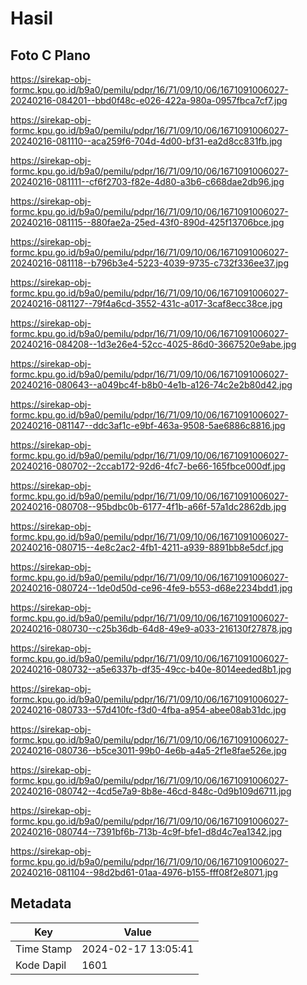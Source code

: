 # Hasil

## Foto C Plano

https://sirekap-obj-formc.kpu.go.id/b9a0/pemilu/pdpr/16/71/09/10/06/1671091006027-20240216-084201--bbd0f48c-e026-422a-980a-0957fbca7cf7.jpg

https://sirekap-obj-formc.kpu.go.id/b9a0/pemilu/pdpr/16/71/09/10/06/1671091006027-20240216-081110--aca259f6-704d-4d00-bf31-ea2d8cc831fb.jpg

https://sirekap-obj-formc.kpu.go.id/b9a0/pemilu/pdpr/16/71/09/10/06/1671091006027-20240216-081111--cf6f2703-f82e-4d80-a3b6-c668dae2db96.jpg

https://sirekap-obj-formc.kpu.go.id/b9a0/pemilu/pdpr/16/71/09/10/06/1671091006027-20240216-081115--880fae2a-25ed-43f0-890d-425f13706bce.jpg

https://sirekap-obj-formc.kpu.go.id/b9a0/pemilu/pdpr/16/71/09/10/06/1671091006027-20240216-081118--b796b3e4-5223-4039-9735-c732f336ee37.jpg

https://sirekap-obj-formc.kpu.go.id/b9a0/pemilu/pdpr/16/71/09/10/06/1671091006027-20240216-081127--79f4a6cd-3552-431c-a017-3caf8ecc38ce.jpg

https://sirekap-obj-formc.kpu.go.id/b9a0/pemilu/pdpr/16/71/09/10/06/1671091006027-20240216-084208--1d3e26e4-52cc-4025-86d0-3667520e9abe.jpg

https://sirekap-obj-formc.kpu.go.id/b9a0/pemilu/pdpr/16/71/09/10/06/1671091006027-20240216-080643--a049bc4f-b8b0-4e1b-a126-74c2e2b80d42.jpg

https://sirekap-obj-formc.kpu.go.id/b9a0/pemilu/pdpr/16/71/09/10/06/1671091006027-20240216-081147--ddc3af1c-e9bf-463a-9508-5ae6886c8816.jpg

https://sirekap-obj-formc.kpu.go.id/b9a0/pemilu/pdpr/16/71/09/10/06/1671091006027-20240216-080702--2ccab172-92d6-4fc7-be66-165fbce000df.jpg

https://sirekap-obj-formc.kpu.go.id/b9a0/pemilu/pdpr/16/71/09/10/06/1671091006027-20240216-080708--95bdbc0b-6177-4f1b-a66f-57a1dc2862db.jpg

https://sirekap-obj-formc.kpu.go.id/b9a0/pemilu/pdpr/16/71/09/10/06/1671091006027-20240216-080715--4e8c2ac2-4fb1-4211-a939-8891bb8e5dcf.jpg

https://sirekap-obj-formc.kpu.go.id/b9a0/pemilu/pdpr/16/71/09/10/06/1671091006027-20240216-080724--1de0d50d-ce96-4fe9-b553-d68e2234bdd1.jpg

https://sirekap-obj-formc.kpu.go.id/b9a0/pemilu/pdpr/16/71/09/10/06/1671091006027-20240216-080730--c25b36db-64d8-49e9-a033-216130f27878.jpg

https://sirekap-obj-formc.kpu.go.id/b9a0/pemilu/pdpr/16/71/09/10/06/1671091006027-20240216-080732--a5e6337b-df35-49cc-b40e-8014eeded8b1.jpg

https://sirekap-obj-formc.kpu.go.id/b9a0/pemilu/pdpr/16/71/09/10/06/1671091006027-20240216-080733--57d410fc-f3d0-4fba-a954-abee08ab31dc.jpg

https://sirekap-obj-formc.kpu.go.id/b9a0/pemilu/pdpr/16/71/09/10/06/1671091006027-20240216-080736--b5ce3011-99b0-4e6b-a4a5-2f1e8fae526e.jpg

https://sirekap-obj-formc.kpu.go.id/b9a0/pemilu/pdpr/16/71/09/10/06/1671091006027-20240216-080742--4cd5e7a9-8b8e-46cd-848c-0d9b109d6711.jpg

https://sirekap-obj-formc.kpu.go.id/b9a0/pemilu/pdpr/16/71/09/10/06/1671091006027-20240216-080744--7391bf6b-713b-4c9f-bfe1-d8d4c7ea1342.jpg

https://sirekap-obj-formc.kpu.go.id/b9a0/pemilu/pdpr/16/71/09/10/06/1671091006027-20240216-081104--98d2bd61-01aa-4976-b155-fff08f2e8071.jpg


## Metadata

| Key        | Value               |
| ---------- | ------------------- |
| Time Stamp | 2024-02-17 13:05:41 |
| Kode Dapil | 1601                |



